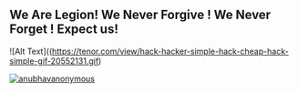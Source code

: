 ## We Are Legion! We Never Forgive ! We Never Forget ! Expect us!
![Alt Text]((https://tenor.com/view/hack-hacker-simple-hack-cheap-hack-simple-gif-20552131.gif)

<p align="left">
<a href="https://github.com/anubhavanonymous"><img title="anubhavanonymous" src="https://github-readme-stats.vercel.app/api/top-langs/?username=anubhavanonymous&layout=compact"></a>
</p>
